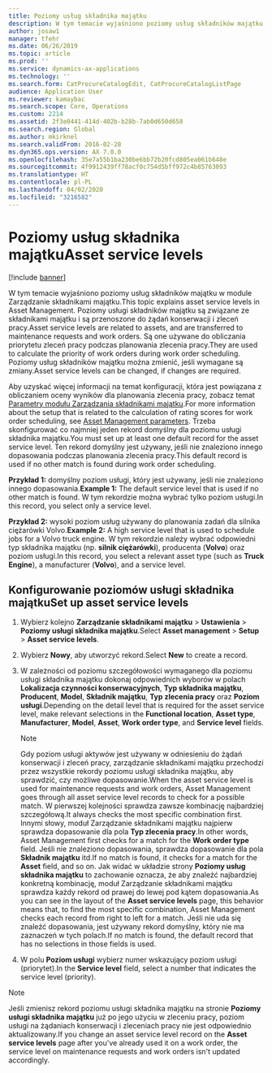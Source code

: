 ```yaml
---
title: Poziomy usług składnika majątku
description: W tym temacie wyjaśniono poziomy usług składników majątku w module Zarządzanie składnikami majątku.
author: josaw1
manager: tfehr
ms.date: 06/26/2019
ms.topic: article
ms.prod: ''
ms.service: dynamics-ax-applications
ms.technology: ''
ms.search.form: CatProcureCatalogEdit, CatProcureCatalogListPage
audience: Application User
ms.reviewer: kamaybac
ms.search.scope: Core, Operations
ms.custom: 2214
ms.assetid: 2f3e0441-414d-402b-b28b-7ab0d650d658
ms.search.region: Global
ms.author: mkirknel
ms.search.validFrom: 2016-02-28
ms.dyn365.ops.version: AX 7.0.0
ms.openlocfilehash: 35e7a55b1ba230be6bb72b20fcd805ea061b648e
ms.sourcegitcommit: 4f9912439ff78acf0c754d5bff972c4b85763093
ms.translationtype: HT
ms.contentlocale: pl-PL
ms.lasthandoff: 04/02/2020
ms.locfileid: "3216582"
---
```

# <a name="asset-service-levels"></a><span data-ttu-id="d0f1f-103">Poziomy usług składnika majątku</span><span class="sxs-lookup"><span data-stu-id="d0f1f-103">Asset service levels</span></span>

[!include [banner](../../includes/banner.md)]

 

<span data-ttu-id="d0f1f-104">W tym temacie wyjaśniono poziomy usług składników majątku w module Zarządzanie składnikami majątku.</span><span class="sxs-lookup"><span data-stu-id="d0f1f-104">This topic explains asset service levels in Asset Management.</span></span> <span data-ttu-id="d0f1f-105">Poziomy usługi składników majątku są związane ze składnikami majątku i są przenoszone do żądań konserwacji i zleceń pracy.</span><span class="sxs-lookup"><span data-stu-id="d0f1f-105">Asset service levels are related to assets, and are transferred to maintenance requests and work orders.</span></span> <span data-ttu-id="d0f1f-106">Są one używane do obliczania priorytetu zleceń pracy podczas planowania zlecenia pracy.</span><span class="sxs-lookup"><span data-stu-id="d0f1f-106">They are used to calculate the priority of work orders during work order scheduling.</span></span> <span data-ttu-id="d0f1f-107">Poziomy usług składników majątku można zmienić, jeśli wymagane są zmiany.</span><span class="sxs-lookup"><span data-stu-id="d0f1f-107">Asset service levels can be changed, if changes are required.</span></span>

<span data-ttu-id="d0f1f-108">Aby uzyskać więcej informacji na temat konfiguracji, która jest powiązana z obliczaniem oceny wyników dla planowania zlecenia pracy, zobacz temat [Parametry modułu Zarządzania składnikami majątku](../setup-for-objects/enterprise-asset-management-parameters.md).</span><span class="sxs-lookup"><span data-stu-id="d0f1f-108">For more information about the setup that is related to the calculation of rating scores for work order scheduling, see [Asset Management parameters](../setup-for-objects/enterprise-asset-management-parameters.md).</span></span> <span data-ttu-id="d0f1f-109">Trzeba skonfigurować co najmniej jeden rekord domyślny dla poziomu usługi składnika majątku.</span><span class="sxs-lookup"><span data-stu-id="d0f1f-109">You must set up at least one default record for the asset service level.</span></span> <span data-ttu-id="d0f1f-110">Ten rekord domyślny jest używany, jeśli nie znaleziono innego dopasowania podczas planowania zlecenia pracy.</span><span class="sxs-lookup"><span data-stu-id="d0f1f-110">This default record is used if no other match is found during work order scheduling.</span></span>

<span data-ttu-id="d0f1f-111">**Przykład 1:** domyślny poziom usługi, który jest używany, jeśli nie znaleziono innego dopasowania.</span><span class="sxs-lookup"><span data-stu-id="d0f1f-111">**Example 1:** The default service level that is used if no other match is found.</span></span> <span data-ttu-id="d0f1f-112">W tym rekordzie można wybrać tylko poziom usługi.</span><span class="sxs-lookup"><span data-stu-id="d0f1f-112">In this record, you select only a service level.</span></span>

<span data-ttu-id="d0f1f-113">**Przykład 2:** wysoki poziom usług używany do planowania zadań dla silnika ciężarówki Volvo.</span><span class="sxs-lookup"><span data-stu-id="d0f1f-113">**Example 2:** A high service level that is used to schedule jobs for a Volvo truck engine.</span></span> <span data-ttu-id="d0f1f-114">W tym rekordzie należy wybrać odpowiedni typ składnika majątku (np. **silnik ciężarówki**), producenta (**Volvo**) oraz poziom usługi.</span><span class="sxs-lookup"><span data-stu-id="d0f1f-114">In this record, you select a relevant asset type (such as **Truck Engine**), a manufacturer (**Volvo**), and a service level.</span></span>

## <a name="set-up-asset-service-levels"></a><span data-ttu-id="d0f1f-115">Konfigurowanie poziomów usługi składnika majątku</span><span class="sxs-lookup"><span data-stu-id="d0f1f-115">Set up asset service levels</span></span>

1. <span data-ttu-id="d0f1f-116">Wybierz kolejno **Zarządzanie składnikami majątku** \> **Ustawienia** \> **Poziomy usługi składnika majątku**.</span><span class="sxs-lookup"><span data-stu-id="d0f1f-116">Select **Asset management** \> **Setup** \> **Asset service levels**.</span></span>
2. <span data-ttu-id="d0f1f-117">Wybierz **Nowy**, aby utworzyć rekord.</span><span class="sxs-lookup"><span data-stu-id="d0f1f-117">Select **New** to create a record.</span></span>
3. <span data-ttu-id="d0f1f-118">W zależności od poziomu szczegółowości wymaganego dla poziomu usługi składnika majątku dokonaj odpowiednich wyborów w polach **Lokalizacja czynności konserwacyjnych**, **Typ składnika majątku**, **Producent**, **Model**, **Składnik majątku**, **Typ zlecenia pracy** oraz **Poziom usługi**.</span><span class="sxs-lookup"><span data-stu-id="d0f1f-118">Depending on the detail level that is required for the asset service level, make relevant selections in the **Functional location**, **Asset type**, **Manufacturer**, **Model**, **Asset**, **Work order type**, and **Service level** fields.</span></span>

    > [!NOTE]
    > <span data-ttu-id="d0f1f-119">Gdy poziom usługi aktywów jest używany w odniesieniu do żądań konserwacji i zleceń pracy, zarządzanie składnikami majątku przechodzi przez wszystkie rekordy poziomu usługi składnika majątku, aby sprawdzić, czy możliwe dopasowanie.</span><span class="sxs-lookup"><span data-stu-id="d0f1f-119">When the asset service level is used for maintenance requests and work orders, Asset Management goes through all asset service level records to check for a possible match.</span></span> <span data-ttu-id="d0f1f-120">W pierwszej kolejności sprawdza zawsze kombinację najbardziej szczegółową.</span><span class="sxs-lookup"><span data-stu-id="d0f1f-120">It always checks the most specific combination first.</span></span> <span data-ttu-id="d0f1f-121">Innymi słowy, moduł Zarządzanie składnikami majątku najpierw sprawdza dopasowanie dla pola **Typ zlecenia pracy**.</span><span class="sxs-lookup"><span data-stu-id="d0f1f-121">In other words, Asset Management first checks for a match for the **Work order type** field.</span></span> <span data-ttu-id="d0f1f-122">Jeśli nie znaleziono dopasowania, sprawdza dopasowanie dla pola **Składnik majątku** itd.</span><span class="sxs-lookup"><span data-stu-id="d0f1f-122">If no match is found, it checks for a match for the **Asset** field, and so on.</span></span> <span data-ttu-id="d0f1f-123">Jak widać w układzie strony **Poziomy usług składnika majątku** to zachowanie oznacza, że aby znaleźć najbardziej konkretną kombinację, moduł Zarządzanie składnikami majątku sprawdza każdy rekord od prawej do lewej pod kątem dopasowania.</span><span class="sxs-lookup"><span data-stu-id="d0f1f-123">As you can see in the layout of the **Asset service levels** page, this behavior means that, to find the most specific combination, Asset Management checks each record from right to left for a match.</span></span> <span data-ttu-id="d0f1f-124">Jeśli nie uda się znaleźć dopasowania, jest używany rekord domyślny, który nie ma zaznaczeń w tych polach.</span><span class="sxs-lookup"><span data-stu-id="d0f1f-124">If no match is found, the default record that has no selections in those fields is used.</span></span>

4. <span data-ttu-id="d0f1f-125">W polu **Poziom usługi** wybierz numer wskazujący poziom usługi (priorytet).</span><span class="sxs-lookup"><span data-stu-id="d0f1f-125">In the **Service level** field, select a number that indicates the service level (priority).</span></span>


> [!NOTE]
> <span data-ttu-id="d0f1f-126">Jeśli zmienisz rekord poziomu usługi składnika majątku na stronie **Poziomy usługi składnika majątku** już po jego użyciu w zleceniu pracy, poziom usługi na żądaniach konserwacji i zleceniach pracy nie jest odpowiednio aktualizowany.</span><span class="sxs-lookup"><span data-stu-id="d0f1f-126">If you change an asset service level record on the **Asset service levels** page after you've already used it on a work order, the service level on maintenance requests and work orders isn't updated accordingly.</span></span>
